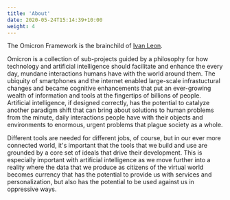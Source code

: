 ```yaml
---
title: 'About'
date: 2020-05-24T15:14:39+10:00
weight: 4
---
```


The Omicron Framework is the brainchild of [Ivan Leon](https://www.ivanleon.net). 

Omicron is a collection of sub-projects guided by a philosophy for how technology and artificial intelligence should facilitate and enhance the every day, mundane interactions humans have with the world around them. The ubiquity of smartphones and the internet enabled large-scale infrastuctural changes and became cognitive enhancements that put an ever-growing wealth of information and tools at the fingertips of billions of people. Artificial intelligence, if designed correctly, has the potential to catalyze another paradigm shift that can bring about solutions to human problems from the minute, daily interactions people have with their objects and environments to enormous, urgent problems that plague society as a whole. 

Different tools are needed for different jobs, of course, but in our ever more connected world, it's important that the tools that we build and use are grounded by a core set of ideals that drive their development. This is especially important with artificial intelligence as we move further into a reality where the data that we produce as citizens of the virtual world becomes currency that has the potential to provide us with services and personalization, but also has the potential to be used against us in oppressive ways.  